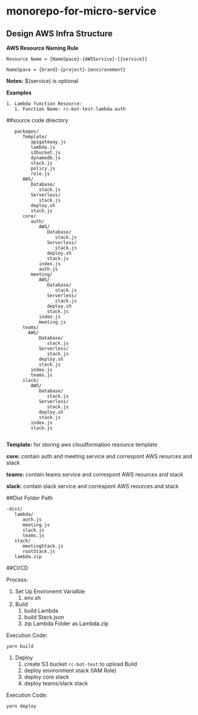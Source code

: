# monorepo-for-micro-service

## Design AWS Infra Structure


**AWS Resource Naming Rule**

```
Resource Name = {NameSpace}-{AWSService}-[{service}]

NameSpace = {brand}-{project}-{environement}
```
**Notes:** ${service} is optional

**Examples**
```
1. Lambda function Resource:
   1. Function Name: rc-bot-test-lambda-auth
```

##source code directory 

```
   packages/
      Template/
         apigateway.js
         lambda.js
         s3bucket.js
         dynamodb.js
         stack.js
         policy.js
         role.js
      AWS/
         Database/
            stack.js
         Serverless/
            stack.js   
         deploy.sh
         stack.js
      core/
         auth/
            AWS/
               Database/
                  stack.js
               Serverless/
                  stack.js   
               deploy.sh
               stack.js
            index.js
            auth.js
         meeting/
            AWS/
               Database/
                  stack.js
               Serverless/
                  stack.js   
               deploy.sh
               stack.js
            index.js
            meeting.js
      teams/
        AWS/
            Database/
               stack.js
            Serverless/
               stack.js   
            deploy.sh
            stack.js
         index.js
         teams.js
      slack/
         AWS/
            Database/
               stack.js
            Serverless/
               stack.js   
            deploy.sh
            stack.js
         index.js
         slack.js


```

**Template:** for storing aws cloudformation resource template

**core:** contain auth and meeting service and correspont AWS reources and stack

**teams:** contain teams service and correspont AWS reources and stack

**slack:** contain slack service and correspont AWS reources and stack

##Dist Folder Path

```
-dist/
   lambda/
      auth.js
      meeting.js
      slack.js
      teams.js
   stack/
      meetingStack.js
      rootStack.js
   lambda.zip
```   

##CI/CD

Process:
  1. Set Up Environemt Varialble
     1. env.sh
  2. Build
     1. build Lambda
     2. build Stack.json
     3. zip Lambda Folder as Lambda.zip
   
Execution Code:
```
yarn build
```

  1. Deploy
     1. create S3 bucket `rc-bot-test` to upload Build
     2. deploy environment stack (IAM Role)
     3. deploy core stack
     4. deploy teams/slack stack

Execution Code:
```
yarn deploy
```




